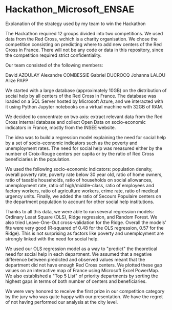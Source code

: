 # Hackathon_Microsoft_ENSAE
Explanation of the strategy used by my team to win the Hackathon

The Hackathon required 12 groups divided into two competitions. We used data from the Red Cross, wchich is a charity organisation. We chose the competition consisting on predicting where to add new centers of the Red Cross in France. 
There will not be any code or data in this repository, since the competition required strict confidentiality.

Our team consisted of the following members:

David AZOULAY
Alexandre COMBESSIE
Gabriel DUCROCQ
Johanna LALOU
Alize PAPP

We started with a large database (approximately 10GB) on the distribution of social help by all centers of the Red Cross in France. The database was loaded on a SQL Server hosted by Microsoft Azure, and we interacted with it using Python Jupyter notebooks on a virtual machine with 32GB of RAM.

We decided to concentrate on two axis: extract relevant data from the Red Cross internal database and collect Open Data on socio-economic indicators in France, mostly from the INSEE website.

The idea was to build a regression model explaining the need for social help by a set of socio-economic indicators such as the poverty and unemployment rates. The need for social help was measured either by the number of Croix-Rouge centers per capita or by the ratio of Red Cross beneficiaries in the population.

We used the following socio-economic indicators: population density, overall poverty rate, poverty rate below 30 year old, ratio of home owners, ratio of taxable households, ratio of households on social allowances, unemployment rate, ratio of high/middle-class, ratio of employees and factory workers, ratio of agriculture workers, crime rate, ratio of medical urgency units. Finally, we added the ratio of Secours Populaire centers on the department population to account for other social help institutions.

Thanks to all this data, we were able to run several regression models: Ordinary Least Square (OLS), Ridge regression, and Random Forest. We also tried Leave-One-Out cross-validation for the Ridge. Overall the models' fits were very good (R-squared of 0.48 for the OLS regression, 0.57 for the Ridge). This is not surprising as factors like poverty and unemployment are strongly linked with the need for social help.

We used our OLS regression model as a way to "predict" the theoretical need for social help in each department. We assumed that a negative difference between predicted and observed values meant that the department did not have enough Red Cross centers. We plotted these gap values on an interactive map of France using Microsoft Excel PowerMap. We also established a "Top 5 List" of priority departments by sorting the highest gaps in terms of both number of centers and beneficiaries.

We were very honored to receive the first prize in our competition category by the jury who was quite happy with our presentation. We have the regret of not having performed our analysis at the city level.
